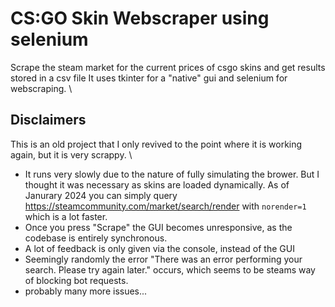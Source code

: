 # CS:GO Skin Webscraper using selenium

Scrape the steam market for the current prices of csgo skins and get results stored in a csv file
It uses tkinter for a "native" gui and selenium for webscraping. \

## Disclaimers

This is an old project that I only revived to the point where it is working again, but it is very scrappy. \

- It runs very slowly due to the nature of fully simulating the brower. But I thought it was necessary as skins are loaded dynamically. As of Janurary 2024 you can simply query <https://steamcommunity.com/market/search/render> with `norender=1` which is a lot faster.
- Once you press "Scrape" the GUI becomes unresponsive, as the codebase is entirely synchronous.
- A lot of feedback is only given via the console, instead of the GUI
- Seemingly randomly the error "There was an error performing your search. Please try again later." occurs, which seems to be steams way of blocking bot requests.
- probably many more issues...
